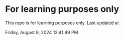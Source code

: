 # For learning purposes only
This repo is for learning purposes only.
Last updated at

Friday, August 9, 2024 12:41:49 PM

